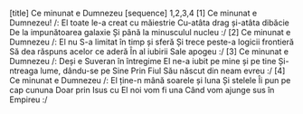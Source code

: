 [title] Ce minunat e Dumnezeu
[sequence] 1,2,3,4
[1]
Ce minunat e Dumnezeu!
/: El toate le-a creat cu măiestrie
Cu-atâta drag și-atâta dibăcie
De la impunătoarea galaxie
Și până la minusculul nucleu :/
[2]
Ce minunat e Dumnezeu
/: El nu S-a limitat în timp și sferă
Și trece peste-a logicii frontieră
Să dea răspuns acelor ce aderă
În al iubirii Sale apogeu :/
[3]
Ce minunat e Dumnezeu
/: Deși e Suveran în întregime
El ne-a iubit pe mine și pe tine
Și-ntreaga lume, dându-se pe Sine
Prin Fiul Său născut din neam evreu :/
[4]
Ce minunat e Dumnezeu
/: El ține-n mână soarele și luna
Și stelele Îi pun pe cap cununa
Doar prin Isus cu El noi vom fi una
Când vom ajunge sus în Empireu :/

